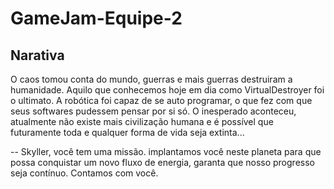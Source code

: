 # GameJam-Equipe-2

## Narativa
O caos tomou conta do mundo, guerras e mais guerras destruiram a humanidade. Aquilo que conhecemos hoje em dia como VirtualDestroyer foi o ultimato.
A robótica foi capaz de se auto programar, o que fez com que seus softwares pudessem pensar por si só. O inesperado aconteceu, atualmente não existe mais
civilização humana e é possível que futuramente toda e qualquer forma de vida seja extinta...

-- Skyller, você tem uma missão. implantamos você neste planeta para que possa conquistar um novo fluxo de energia, garanta que nosso progresso seja contínuo. 
Contamos com você.
